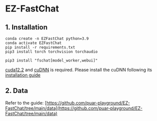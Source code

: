 # EZ-FastChat

## 1. Installation
```
conda create -n EZFastChat python=3.9
conda activate EZFastChat
pip install -r requirements.txt
pip3 install torch torchvision torchaudio
```

```
pip3 install "fschat[model_worker,webui]"
```

[cuda12.2](https://developer.nvidia.com/cuda-12-2-0-download-archive) and [cuDNN](https://developer.nvidia.com/rdp/cudnn-download) is required. 
Please install the cuDNN following its [installation guide](https://docs.nvidia.com/deeplearning/cudnn/install-guide/index.html#install-linux)


## 2. Data
Refer to the guide: [https://github.com/puar-playground/EZ-FastChat/tree/main/data](https://github.com/puar-playground/EZ-FastChat/tree/main/data)
